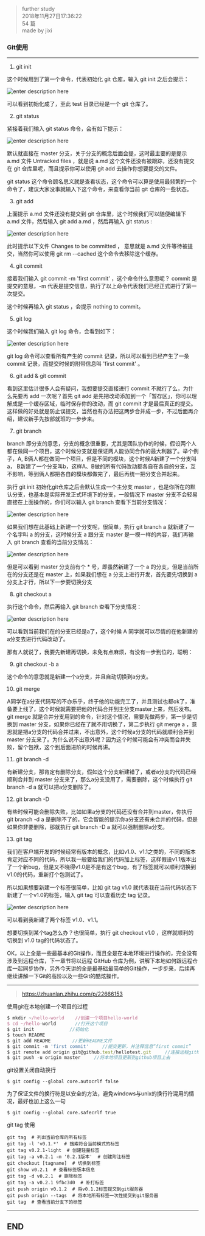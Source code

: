 > further study  
> 2018年11月27日17:36:22         
> 54 篇  
>made by jixi  

### Git使用


----------

1. git init  

这个时候用到了第一个命令，代表初始化 git 仓库，输入 git init 之后会提示：  

![enter description here](https://www.github.com/jixiyu/images3/raw/master/小书匠/1543311484080.png)

可以看到初始化成了，至此 test 目录已经是一个 git 仓库了。  

2. git status  

紧接着我们输入 git status 命令，会有如下提示：  

![enter description here](https://www.github.com/jixiyu/images3/raw/master/小书匠/1543311575885.png)

默认就直接在 master 分支，关于分支的概念后面会提，这时最主要的是提示 a.md 文件 Untracked files ，就是说 a.md 这个文件还没有被跟踪，还没有提交在 git 仓库里呢，而且提示你可以使用 git add <file> 去操作你想要提交的文件。  


git status 这个命令顾名思义就是查看状态，这个命令可以算是使用最频繁的一个命令了，建议大家没事就输入下这个命令，来查看你当前 git 仓库的一些状态。  

3. git add  


上面提示 a.md 文件还没有提交到 git 仓库里，这个时候我们可以随便编辑下 a.md 文件，然后输入 git add a.md ，然后再输入 git status :  

![enter description here](https://www.github.com/jixiyu/images3/raw/master/小书匠/1543311641403.png)

此时提示以下文件 Changes to be committed ， 意思就是 a.md 文件等待被提交，当然你可以使用 git rm --cached 这个命令去移除这个缓存。  

4. git commit  


接着我们输入 git commit -m 'first commit' ，这个命令什么意思呢？ commit 是提交的意思，-m 代表是提交信息，执行了以上命令代表我们已经正式进行了第一次提交。  


这个时候再输入 git status ，会提示 nothing to commit。  


5. git log  


这个时候我们输入 git log 命令，会看到如下：  

![enter description here](https://www.github.com/jixiyu/images3/raw/master/小书匠/1543311753479.png)

git log 命令可以查看所有产生的 commit 记录，所以可以看到已经产生了一条 commit 记录，而提交时候的附带信息叫 'first commit' 。  


6. git add & git commit


看到这里估计很多人会有疑问，我想要提交直接进行 commit 不就行了么，为什么先要再 add 一次呢？首先 git add 是先把改动添加到一个「暂存区」，你可以理解成是一个缓存区域，临时保存你的改动，而 git commit 才是最后真正的提交。这样做的好处就是防止误提交，当然也有办法把这两步合并成一步，不过后面再介绍，建议新手先按部就班的一步步来。  


7. git branch  


branch 即分支的意思，分支的概念很重要，尤其是团队协作的时候，假设两个人都在做同一个项目，这个时候分支就是保证两人能协同合作的最大利器了。举个例子，A, B俩人都在做同一个项目，但是不同的模块，这个时候A新建了一个分支叫a， B新建了一个分支叫b，这样A、B做的所有代码改动都各自在各自的分支，互不影响，等到俩人都把各自的模块都做完了，最后再统一把分支合并起来。  


执行 git init 初始化git仓库之后会默认生成一个主分支 master ，也是你所在的默认分支，也基本是实际开发正式环境下的分支，一般情况下 master 分支不会轻易直接在上面操作的，你们可以输入 git branch 查看下当前分支情况：  

![enter description here](https://www.github.com/jixiyu/images3/raw/master/小书匠/1543311801330.png)

如果我们想在此基础上新建一个分支呢，很简单，执行 git branch a 就新建了一个名字叫 a 的分支，这时候分支 a 跟分支 master 是一模一样的内容，我们再输入 git branch 查看的当前分支情况：  

![enter description here](https://www.github.com/jixiyu/images3/raw/master/小书匠/1543311814443.png)

但是可以看到 master 分支前有个 * 号，即虽然新建了一个 a 的分支，但是当前所在的分支还是在 master 上，如果我们想在 a 分支上进行开发，首先要先切换到 a 分支上才行，所以下一步要切换分支  


8. git checkout a  


执行这个命令，然后再输入 git branch 查看下分支情况：  

![enter description here](https://www.github.com/jixiyu/images3/raw/master/小书匠/1543311859389.png)

可以看到当前我们在的分支已经是a了，这个时候 A 同学就可以尽情的在他新建的a分支去进行代码改动了。  


那有人就说了，我要先新建再切换，未免有点麻烦，有没有一步到位的，聪明：  


9. git checkout -b a


这个命令的意思就是新建一个a分支，并且自动切换到a分支。  


10. git merge


A同学在a分支代码写的不亦乐乎，终于他的功能完工了，并且测试也都ok了，准备要上线了，这个时候就需要把他的代码合并到主分支master上来，然后发布。git merge 就是合并分支用到的命令，针对这个情况，需要先做两步，第一步是切换到 master 分支，如果你已经在了就不用切换了，第二步执行 git merge a ，意思就是把a分支的代码合并过来，不出意外，这个时候a分支的代码就顺利合并到 master 分支来了。为什么说不出意外呢？因为这个时候可能会有冲突而合并失败，留个包袱，这个到后面进阶的时候再讲。  


11. git branch -d


有新建分支，那肯定有删除分支，假如这个分支新建错了，或者a分支的代码已经顺利合并到 master 分支来了，那么a分支没用了，需要删除，这个时候执行 git branch -d a 就可以把a分支删除了。


12. git branch -D


有些时候可能会删除失败，比如如果a分支的代码还没有合并到master，你执行 git branch -d a 是删除不了的，它会智能的提示你a分支还有未合并的代码，但是如果你非要删除，那就执行 git branch -D a 就可以强制删除a分支。  


13. git tag


我们在客户端开发的时候经常有版本的概念，比如v1.0、v1.1之类的，不同的版本肯定对应不同的代码，所以我一般要给我们的代码加上标签，这样假设v1.1版本出了一个新bug，但是又不晓得v1.0是不是有这个bug，有了标签就可以顺利切换到v1.0的代码，重新打个包测试了。  


所以如果想要新建一个标签很简单，比如 git tag v1.0 就代表我在当前代码状态下新建了一个v1.0的标签，输入 git tag 可以查看历史 tag 记录。  

![enter description here](https://www.github.com/jixiyu/images3/raw/master/小书匠/1543312000142.png)

可以看到我新建了两个标签 v1.0、v1.1。  


想要切换到某个tag怎么办？也很简单，执行 git checkout v1.0 ，这样就顺利的切换到 v1.0 tag的代码状态了。  


OK，以上全是一些最基本的Git操作，而且全是在本地环境进行操作的，完全没有涉及到远程仓库，下一章节将以远程 GitHub 仓库为例，讲解下本地如何跟远程仓库一起同步协作，另外今天讲的全是最基础最简单的Git操作，一步步来，后续再继续讲解一下Git的高阶以及一些Git的酷炫操作。  


----------
> https://zhuanlan.zhihu.com/p/22666153  

使用git在本地创建一个项目的过程  

``` javascript
$ mkdir ~/hello-world    //创建一个项目hello-world
$ cd ~/hello-world       //打开这个项目
$ git init             //初始化 
$ touch README
$ git add README        //更新README文件
$ git commit -m 'first commit'     //提交更新，并注释信息“first commit”
$ git remote add origin git@github.test/hellotest.git     //连接远程github项目  
$ git push -u origin master     //将本地项目更新到github项目上去
```

git设置关闭自动换行  

``` shell
$ git config --global core.autocrlf false 
```

为了保证文件的换行符是以安全的方法，避免windows与unix的换行符混用的情况，最好也加上这么一句   

``` shell
$ git config --global core.safecrlf true
```


git tag 使用  

``` crmsh
git tag  # 列出当前仓库的所有标签
git tag -l 'v0.1.*'  # 搜索符合当前模式的标签
git tag v0.2.1-light  # 创建轻量标签
git tag -a v0.2.1 -m '0.2.1版本'  # 创建附注标签
git checkout [tagname]  # 切换到标签
git show v0.2.1  # 查看标签版本信息
git tag -d v0.2.1  # 删除标签
git tag -a v0.2.1 9fbc3d0  # 补打标签
git push origin v0.1.2  # 将v0.1.2标签提交到git服务器
git push origin --tags  # 将本地所有标签一次性提交到git服务器
git tag  # 查看当前分支下的标签
```





----------
## END

